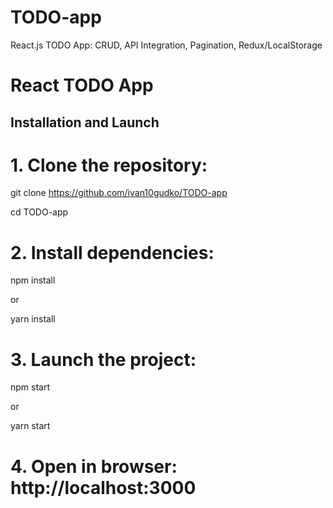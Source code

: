 # TODO-app
React.js TODO App: CRUD, API Integration, Pagination, Redux/LocalStorage
# React TODO App

## Installation and Launch

# 1. Clone the repository:

git clone https://github.com/ivan10gudko/TODO-app

cd TODO-app

# 2. Install dependencies:

npm install

or

yarn install

# 3. Launch the project:

npm start

or

yarn start

# 4. Open in browser: http://localhost:3000
